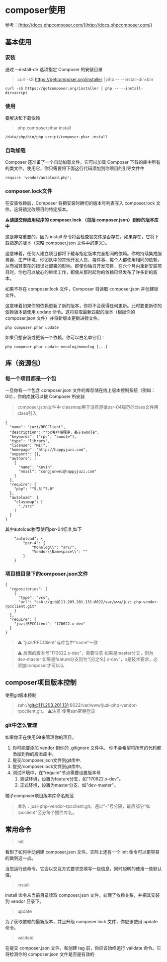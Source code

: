 # composer使用
参考：[http://docs.phpcomposer.com/](http://docs.phpcomposer.com/)


## 基本使用
### 安装
通过 --install-dir 选项指定 Composer 的安装目录
> curl -sS https://getcomposer.org/installer | php -- --install-dir=bin


```
curl -sS https://getcomposer.org/installer | php -- --install-dir=script
```


### 使用
要解决和下载依赖
> php composer.phar install


```
/data/php/bin/php script/composer.phar install
```
### 自动加载
Composer 还准备了一个自动加载文件，它可以加载 Composer 下载的库中所有的类文件。使用它，你只需要将下面这行代码添加到你项目的引导文件中
``` 
require 'vendor/autoload.php';
```
### composer.lock文件
在安装依赖后，Composer 将把安装时确切的版本号列表写入 composer.lock 文件。这将锁定改项目的特定版本。

**⚠️请提交你应用程序的 composer.lock （包括 composer.json）到你的版本库中**

这是非常重要的，因为 install 命令将会检查锁文件是否存在，如果存在，它将下载指定的版本（忽略 composer.json 文件中的定义）。

这意味着，任何人建立项目都将下载与指定版本完全相同的依赖。你的持续集成服务器、生产环境、你团队中的其他开发人员、每件事、每个人都使用相同的依赖，从而减轻潜在的错误对部署的影响。即使你独自开发项目，在六个月内重新安装项目时，你也可以放心的继续工作，即使从那时起你的依赖已经发布了许多新的版本。

如果不存在 composer.lock 文件，Composer 将读取 composer.json 并创建锁文件。

这意味着如果你的依赖更新了新的版本，你将不会获得任何更新。此时要更新你的依赖版本请使用 update 命令。这将获取最新匹配的版本（根据你的 composer.json 文件）并将新版本更新进锁文件。


```
php composer.phar update
```

如果只想安装或更新一个依赖，你可以白名单它们：


```
php composer.phar update monolog/monolog [...]
```


## 库（资源包）
### 每一个项目都是一个包
一旦你有一个包含 composer.json 文件的库存储在线上版本控制系统（例如：Git），你的库就可以被 Composer 所安装

> composer.json文件中 classmap用于没有遵循psr-04规范的class文件用class引入

```
{
  "name": "juzi/RPCClient",
  "description": "rpc客户端程序，基于swoole",
  "keywords": ["rpc", "swoole"],
  "type": "library",
  "license": "MIT",
  "homepage": "http://happyjuzi.com",
  "support": {},
  "authors": [
    {
      "name": "Kevin",
      "email": "congjunwei@happyjuzi.com"
    }
  ],
  "require": {
    "php": "^5.5|^7.0"
  },
  "autoload": {
    "classmap": [
      "./src"
    ]
  }
}
```

其中autoload推荐使用psr-04标准,如下

```
    "autoload": {
        "psr-4": {
            "Monolog\\": "src/",
            "Vendor\\Namespace\\": ""
        }
    }
```
### 项目根目录下的composer.json文件

```
{
  "repositories": [
    {
      "type": "vcs",
      "url": "ssh://git@111.203.201.131:8022/var/www/juzi-php-vendor-rpcclient.git"
    }
  ],
  "require": {
    "juzi/RPCClient": "170622.x-dev"
  }
}

```
> ⚠️ "juzi/RPCClient"与库包中“name”一致

> ⚠️ 后面的版本号"170622.x-dev"，需要注意
如果是master分支，则为dev-master
如果是feature分支则为“[分之名].x-dev”，x是技术要求，必须加composer才可以认


## composer项目版本控制
使用git版本控制
> ssh://git@111.203.201.131:8022/var/www/juzi-php-vendor-rpcclient.git。
⚠️注意 使用ssh密钥登录

### git中怎么管理
如果你正在使用Git来管理你的项目， 
1. 你可能要添加 vendor 到你的 .gitignore 文件中。 你不会希望将所有的代码都添加到你的版本库中。
1. 提交/composer.json文件到git库中.
1. 提交/composer.lock文件到git库中。
1. 测试环境中，在"require"节点需要设置版本号
    1. 测试环境，设置为feature分支，如"170622.x-dev"。
    1. 正式环境，设置为master分支，如"dev-master"。


橘子composer项目版本库命名规范
> 库名：juzi-php-vendor-rpcclient.git。通过"-"号分隔，最后部分“如rpcclient”区分每个插件库名。

## 常用命令
> init

看到了如何手动创建 composer.json 文件。实际上还有一个 init 命令可以更容易的做到这一点。

当您运行该命令，它会以交互方式要求您填写一些信息，同时聪明的使用一些默认值。
> install

install 命令从当前目录读取 composer.json 文件，处理了依赖关系，并把其安装到 vendor 目录下。

> update

为了获取依赖的最新版本，并且升级 composer.lock 文件，你应该使用 update 命令。
> validate

在提交 composer.json 文件，和创建 tag 前，你应该始终运行 validate 命令。它将检测你的 composer.json 文件是否是有效的
